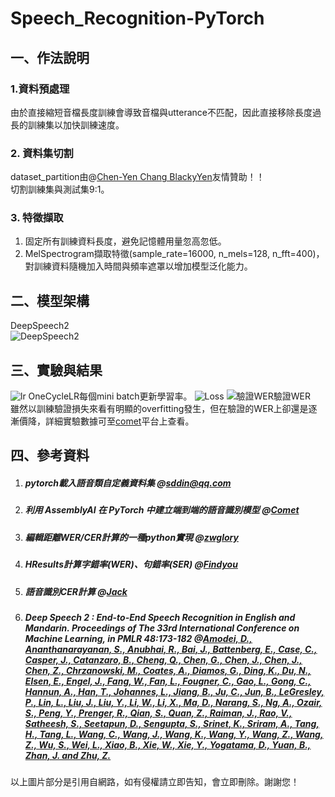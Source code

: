 # Speech_Recognition-PyTorch
## 一、作法說明
### 1.資料預處理
由於直接縮短音檔長度訓練會導致音檔與utterance不匹配，因此直接移除長度過長的訓練集以加快訓練速度。
### 2. 資料集切割
dataset_partition由@[Chen-Yen Chang BlackyYen](https://github.com/BlackyYen/Dataset_Partition)友情贊助！！  
切割訓練集與測試集9:1。
### 3. 特徵擷取
1. 固定所有訓練資料長度，避免記憶體用量忽高忽低。
2. MelSpectrogram擷取特徵(sample_rate=16000, n_mels=128, n_fft=400)，對訓練資料隨機加入時間與頻率遮罩以增加模型泛化能力。
## 二、模型架構
DeepSpeech2  
![DeepSpeech2](https://github.com/BlackyYen/Speech_Recognition-PyTorch/blob/Jack/images/deepspeech2(1).png?raw=true)  
## 三、實驗與結果
![lr](https://github.com/BlackyYen/Speech_Recognition-PyTorch/blob/Jack/images/rnn7-rnndim1024-drop0.1/train_learning_rate.jpeg?raw=true)
OneCycleLR每個mini batch更新學習率。
![Loss](https://github.com/BlackyYen/Speech_Recognition-PyTorch/blob/Jack/images/rnn7-rnndim1024-drop0.1/loss.jpg?raw=true)
![驗證WER驗證WER](https://github.com/BlackyYen/Speech_Recognition-PyTorch/blob/Jack/images/rnn7-rnndim1024-drop0.1/wer.jpg?raw=true)  
雖然以訓練驗證損失來看有明顯的overfitting發生，但在驗證的WER上卻還是逐漸價降，詳細實驗數據可至[comet](https://www.comet.ml/jerryjack121/speech/8d7af6e924ba4bf08086b225506f33c2?experiment-tab=chart&showOutliers=true&smoothing=0&transformY=smoothing&viewId=0Az4gwmjBfiXAHGwodKdCQqBg&xAxis=epoch)平台上查看。
## 四、參考資料
1. ##### pytorch載入語音類自定義資料集 @[sddin@qq.com](https://www.it145.com/9/56376.html)
2. ##### 利用 AssemblyAI 在 PyTorch 中建立端到端的語音識別模型 @[Comet](https://cloud.tencent.com/developer/article/1645492)
3. ##### 編輯距離WER/CER計算的一種python實現 @[zwglory](https://blog.csdn.net/baobao3456810/article/details/107381052)
4. ##### HResults計算字錯率(WER)、句錯率(SER) @[Findyou](https://www.cnblogs.com/findyou/p/10646312.html) 
5. ##### 語音識別CER計算 @[Jack](https://zhuanlan.zhihu.com/p/114414797) 
6. ##### Deep Speech 2 : End-to-End Speech Recognition in English and Mandarin. Proceedings of The 33rd International Conference on Machine Learning, in PMLR 48:173-182 @[Amodei, D., Ananthanarayanan, S., Anubhai, R., Bai, J., Battenberg, E., Case, C., Casper, J., Catanzaro, B., Cheng, Q., Chen, G., Chen, J., Chen, J., Chen, Z., Chrzanowski, M., Coates, A., Diamos, G., Ding, K., Du, N., Elsen, E., Engel, J., Fang, W., Fan, L., Fougner, C., Gao, L., Gong, C., Hannun, A., Han, T., Johannes, L., Jiang, B., Ju, C., Jun, B., LeGresley, P., Lin, L., Liu, J., Liu, Y., Li, W., Li, X., Ma, D., Narang, S., Ng, A., Ozair, S., Peng, Y., Prenger, R., Qian, S., Quan, Z., Raiman, J., Rao, V., Satheesh, S., Seetapun, D., Sengupta, S., Srinet, K., Sriram, A., Tang, H., Tang, L., Wang, C., Wang, J., Wang, K., Wang, Y., Wang, Z., Wang, Z., Wu, S., Wei, L., Xiao, B., Xie, W., Xie, Y., Yogatama, D., Yuan, B., Zhan, J. and Zhu, Z.](http://proceedings.mlr.press/v48/amodei16)
以上圖片部分是引用自網路，如有侵權請立即告知，會立即刪除。謝謝您！